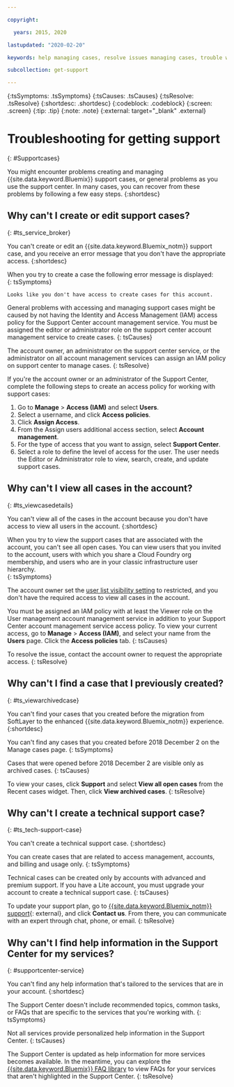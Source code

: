 ```yaml
---

copyright:

  years: 2015, 2020

lastupdated: "2020-02-20"

keywords: help managing cases, resolve issues managing cases, trouble working with cases, support center, help support center, resolve issues support center, help getting support, help support 

subcollection: get-support

---
```



{:tsSymptoms: .tsSymptoms}
{:tsCauses: .tsCauses}
{:tsResolve: .tsResolve}
{:shortdesc: .shortdesc}
{:codeblock: .codeblock}
{:screen: .screen}
{:tip: .tip}
{:note: .note}
{:external: target="_blank" .external}


# Troubleshooting for getting support
{: #Supportcases}

You might encounter problems creating and managing {{site.data.keyword.Bluemix}} support cases, or general problems as you use the support center. In many cases, you can recover from these problems by following a few easy steps.
{:shortdesc}

## Why can't I create or edit support cases? 
{: #ts_service_broker}

You can't create or edit an {{site.data.keyword.Bluemix_notm}} support case, and you receive an error message that you don't have the appropriate access. 
{:shortdesc}

When you try to create a case the following error message is displayed:   
{: tsSymptoms}

`Looks like you don't have access to create cases for this account.`

General problems with accessing and managing support cases might be caused by 
not having the Identity and Access Management (IAM) access policy for the Support Center account management service. You must be assigned the editor or administrator role on the support center account management service to create cases. 
{: tsCauses}

The account owner, an administrator on the support center service, or the administrator on all account management services can assign an IAM policy on support center to manage cases. 
{: tsResolve}

If you're the account owner or an administrator of the Support Center, complete the following steps to create an access policy for working with support cases:

1. Go to **Manage** > **Access (IAM)** and select **Users**.
1. Select a username, and click **Access policies**. 
1. Click **Assign Access**. 
1. From the Assign users additional access section, select **Account management**.
1. For the type of access that you want to assign, select **Support Center**. 
1. Select a role to define the level of access for the user. The user needs the Editor or Administrator role to view, search, create, and update support cases. 


## Why can't I view all cases in the account?
{: #ts_viewcasedetails}

You can't view all of the cases in the account because you don't have access to view all users in the account. 
{:shortdesc}

When you try to view the support cases that are associated with the account, you can't see all open cases. You can view users that you invited to the account, users with which you share a Cloud Foundry org membership, and users who are in your classic infrastructure user hierarchy.  
{: tsSymptoms}

The account owner set the [user list visibility setting](/docs/iam?topic=iam-userlistview#userlistview) to restricted, and you don't have the required access to view all cases in the account. 

You must be assigned an IAM policy with at least the Viewer role on the User management account management service in addition to your Support Center account management service access policy. To view your current access, go to **Manage** > **Access (IAM)**, and select your name from the **Users** page. Click the **Access policies** tab. 
{: tsCauses}

To resolve the issue, contact the account owner to request the appropriate access. 
{: tsResolve}


## Why can't I find a case that I previously created? 
{: #ts_viewarchivedcase}

You can't find your cases that you created before the migration from SoftLayer to the enhanced {{site.data.keyword.Bluemix_notm}} experience. 
{:shortdesc}

You can't find any cases that you created before 2018 December 2 on the Manage cases page. 
{: tsSymptoms}

Cases that were opened before 2018 December 2 are visible only as archived cases.
{: tsCauses}

To view your cases, click **Support** and select **View all open cases** from the Recent cases widget. Then, click **View archived cases**.
{: tsResolve} 


## Why can't I create a technical support case? 
{: #ts_tech-support-case}

You can't create a technical support case.
{:shortdesc}

You can create cases that are related to access management, accounts, and billing and usage only. 
{: tsSymptoms}

Technical cases can be created only by accounts with advanced and premium support. If you have a Lite account, you must upgrade your account to create a technical support case. 
{: tsCauses}

To update your support plan, go to [{{site.data.keyword.Bluemix_notm}} support](https://www.ibm.com/cloud/support){: external}, and click **Contact us**. From there, you can communicate with an expert through chat, phone, or email.
{: tsResolve}


## Why can't I find help information in the Support Center for my services? 
{: #supportcenter-service}

You can't find any help information that's tailored to the services that are in your account. 
{:shortdesc}

The Support Center doesn't include recommended topics, common tasks, or FAQs that are specific to the services that you're working with. 
{: tsSymptoms}

Not all services provide personalized help information in the Support Center. 
{: tsCauses}

The Support Center is updated as help information for more services becomes available. In the meantime, you can explore the [{{site.data.keyword.Bluemix}} FAQ library](https://cloud.ibm.com/docs/faqs) to view FAQs for your services that aren't highlighted in the Support Center.
{: tsResolve}
